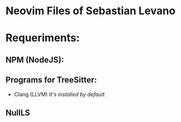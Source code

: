 # Neovim Files of Sebastian Levano

# Requeriments:

## NPM (NodeJS):

## Programs for TreeSitter:

- Clang (LLVM) *It's installed by default*

## NullLS
